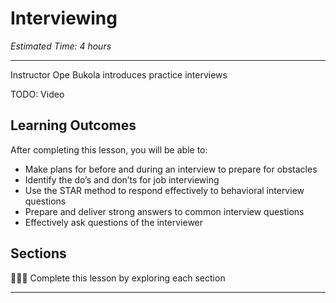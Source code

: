 
# Interviewing
*Estimated Time: 4 hours*

---

<aside>
  Instructor Ope Bukola introduces practice interviews
</aside>

TODO: Video

## **Learning Outcomes**

After completing this lesson, you will be able to:

- Make plans for before and during an interview to prepare for obstacles
- Identify the do’s and don’ts for job interviewing 
- Use the STAR method to respond effectively to behavioral interview questions
- Prepare and deliver strong answers to common interview questions
- Effectively ask questions of the interviewer


## Sections

<aside>

👩🏿‍🏫 Complete this lesson by exploring each section

</aside>

---

